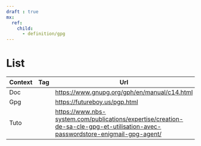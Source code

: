 ```yaml
---
draft : true
mx:  
  ref:
    child:
      - definition/gpg
---
```


# List
|Context|Tag|Url|
|-|-|-|
|Doc||https://www.gnupg.org/gph/en/manual/c14.html
|Gpg||https://futureboy.us/pgp.html
|Tuto||https://www.nbs-system.com/publications/expertise/creation-de-sa-cle-gpg-et-utilisation-avec-passwordstore-enigmail-gpg-agent/
